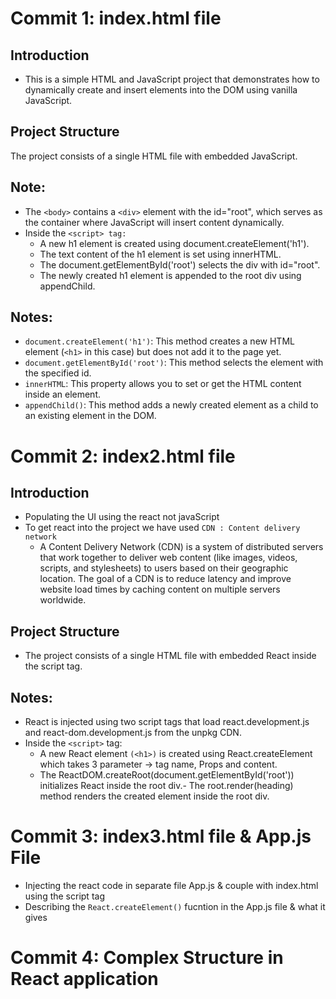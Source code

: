 # Commit 1: index.html file

## Introduction
- This is a simple HTML and JavaScript project that demonstrates how to dynamically create and insert elements into the DOM using vanilla JavaScript. 

## Project Structure
The project consists of a single HTML file with embedded JavaScript.

## Note:
- The `<body>` contains a `<div>` element with the id="root", which serves as the container where JavaScript will insert content dynamically.
- Inside the `<script> tag:`
    - A new h1 element is created using document.createElement('h1').
    - The text content of the h1 element is set using innerHTML.
    - The document.getElementById('root') selects the div with id="root".
    - The newly created h1 element is appended to the root div using appendChild.

## Notes:
- `document.createElement('h1')`: This method creates a new HTML element (`<h1>` in this case) but does not add it to the page yet.
- `document.getElementById('root')`: This method selects the element with the specified id.
- `innerHTML`: This property allows you to set or get the HTML content inside an element.
- `appendChild()`: This method adds a newly created element as a child to an existing element in the DOM.



# Commit 2: index2.html file

## Introduction
- Populating the UI using the react not javaScript
- To get react into the project we have used `CDN : Content delivery network`
    - A Content Delivery Network (CDN) is a system of distributed servers that work together to deliver web content (like images, videos, scripts, and stylesheets) to users based on their geographic location. The goal of a CDN is to reduce latency and improve website load times by caching content on multiple servers worldwide.

## Project Structure
- The project consists of a single HTML file with embedded React inside the script tag.

## Notes:
- React is injected using two script tags that load react.development.js and react-dom.development.js from the unpkg CDN.
- Inside the `<script>` tag:
    - A new React element `(<h1>)` is created using React.createElement which takes 3 parameter -> tag name, Props and content.
    - The ReactDOM.createRoot(document.getElementById('root')) initializes React inside the root div.- The root.render(heading) method renders the created element inside the root div.


# Commit 3: index3.html file & App.js File

- Injecting the react code in separate file App.js & couple with index.html using the script tag
- Describing the `React.createElement()` fucntion in the App.js file & what it gives


# Commit 4: Complex Structure in React application
